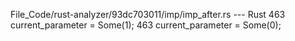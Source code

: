 File_Code/rust-analyzer/93dc703011/imp/imp_after.rs --- Rust
463                                 current_parameter = Some(1);                                                                                             463                                 current_parameter = Some(0);

